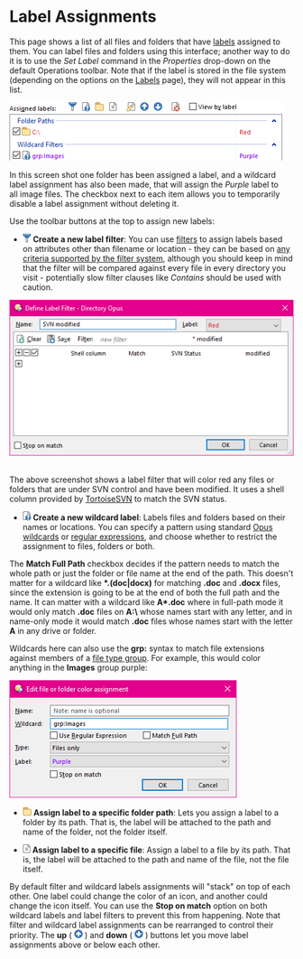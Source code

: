# Label Assignments

This page shows a list of all files and folders that have [labels](/Manual/file_operations/labels.md) assigned to them. You can label files and folders using this interface; another way to do it is to use the *Set Label* command in the *Properties* drop-down on the default Operations toolbar. Note that if the label is stored in the file system (depending on the options on the [Labels](file_and_folder_labels.md) page), they will not appear in this list.

![](/Manual/images/media/labels_3.png)

In this screen shot one folder has been assigned a label, and a wildcard label assignment has also been made, that will assign the *Purple* label to all image files. The checkbox next to each item allows you to temporarily disable a label assignment without deleting it.

Use the toolbar buttons at the top to assign new labels:

- ![](/Manual/images/media/filter_label.png) **Create a new label filter**: You can use [filters](/Manual/file_operations/copying_moving_and_deleting_files/filtered_operations/RAEDME.md) to assign labels based on attributes other than filename or location - they can be based on [any criteria supported by the filter system](/Manual/file_operations/copying_moving_and_deleting_files/filtered_operations/filter_clause_types.md), although you should keep in mind that the filter will be compared against every file in every directory you visit - potentially slow filter clauses like *Contains* should be used with caution.

![](/Manual/images/media/label_filter.png) 

The above screenshot shows a label filter that will color red any files or folders that are under SVN control and have been modified. It uses a shell column provided by [TortoiseSVN](http://tortoisesvn.net/) to match the SVN status.

- ![](/Manual/images/media/labels_4.png) **Create a new wildcard label**: Labels files and folders based on their names or locations. You can specify a pattern using standard [Opus wildcards](/Manual/reference/wildcard_reference/pattern_matching_syntax.md) or [regular expressions](/Manual/reference/wildcard_reference/regular_expression_syntax.md), and choose whether to restrict the assignment to files, folders or both.

The **Match Full Path** checkbox decides if the pattern needs to match the whole path or just the folder or file name at the end of the path. This doesn't matter for a wildcard like **\*.(doc\|docx)** for matching **.doc** and **.docx** files, since the extension is going to be at the end of both the full path and the name. It can matter with a wildcard like **A\*.doc** where in full-path mode it would only match **.doc** files on **A:\\** whose names start with any letter, and in name-only mode it would match **.doc** files whose names start with the letter **A** in any drive or folder.

Wildcards here can also use the **grp:** syntax to match file extensions against members of a [file type group](/Manual/file_types/file_type_groups.md). For example, this would color anything in the **Images** group purple:

![](/Manual/images/media/wildcard_label.png) 

- ![](/Manual/images/media/label_folder.png) **Assign label to a specific folder path**: Lets you assign a label to a folder by its path. That is, the label will be attached to the path and name of the folder, not the folder itself.

- ![](/Manual/images/media/label_file.png) **Assign label to a specific file**: Assign a label to a file by its path. That is, the label will be attached to the path and name of the file, not the file itself.

By default filter and wildcard labels assignments will "stack" on top of each other. One label could change the color of an icon, and another could change the icon itself. You can use the **Stop on match** option on both wildcard labels and label filters to prevent this from happening. Note that filter and wildcard label assignments can be rearranged to control their priority. The **up** ( ![](/Manual/images/media/label_up.png) ) and **down** ( ![](/Manual/images/media/label_down.png) ) buttons let you move label assignments above or below each other.
